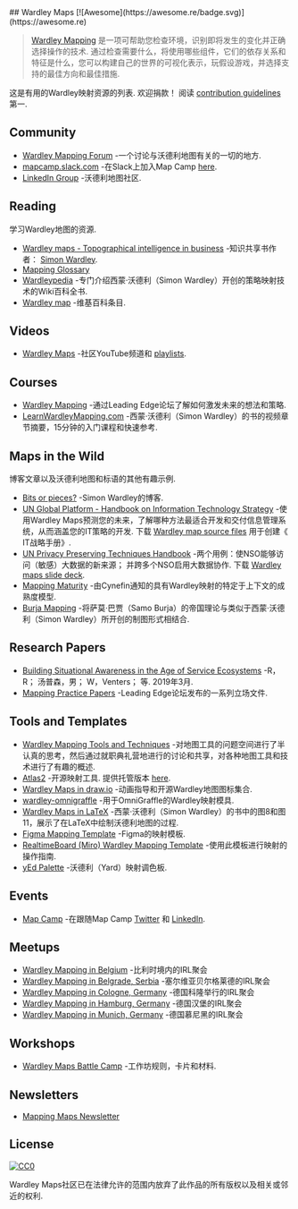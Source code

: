 <div class="github-widget" data-repo="wardley-maps-community/awesome-wardley-maps"></div>
<script async src="https://pagead2.googlesyndication.com/pagead/js/adsbygoogle.js"></script><ins class="adsbygoogle" style="display:block" data-ad-client="ca-pub-6890694312814945" data-ad-slot="5473692530" data-ad-format="auto"  data-full-width-responsive="true"></ins><script>(adsbygoogle = window.adsbygoogle || []).push({});</script>
## Wardley Maps [![Awesome](https://awesome.re/badge.svg)](https://awesome.re)

> [Wardley Mapping](https://en.wikipedia.org/wiki/Wardley_map)  是一项可帮助您检查环境，识别即将发生的变化并正确选择操作的技术.  通过检查需要什么，将使用哪些组件，它们的依存关系和特征是什么，您可以构建自己的世界的可视化表示，玩假设游戏，并选择支持的最佳方向和最佳措施.

 这是有用的Wardley映射资源的列表.  欢迎捐款！  阅读 [contribution guidelines](https://github.com/wardley-maps-community/awesome-wardley-maps/blob/master/contributing.md) 第一.



## Community

- [Wardley Mapping Forum](https://community.wardleymaps.com/) -一个讨论与沃德利地图有关的一切的地方.
- [mapcamp.slack.com](https://mapcamp.slack.com/) -在Slack上加入Map Camp [here](https://map-camp-slack-invite.herokuapp.com/).
- [LinkedIn Group](https://www.linkedin.com/groups/13604539/) -沃德利地图社区.

## Reading

学习Wardley地图的资源.

- [Wardley maps - Topographical intelligence in business](https://medium.com/wardleymaps) -知识共享书作者： [Simon Wardley](https://twitter.com/swardley).
- [Mapping Glossary](https://community.wardleymaps.com/t/mapping-glossary/280)
- [Wardleypedia](http://wardleypedia.org/mediawiki/index.php/Main_Page) -专门介绍西蒙·沃德利（Simon Wardley）开创的策略映射技术的Wiki百科全书.
- [Wardley map](https://en.wikipedia.org/wiki/Wardley_map) -维基百科条目.

## Videos

- [Wardley Maps](https://www.youtube.com/c/WardleyMaps) -社区YouTube频道和 [playlists](https://www.youtube.com/channel/UCZ9-K9BLFozmmvmWzjyjkow/playlists).

## Courses

- [Wardley Mapping](https://learn.leadingedgeforum.com/p/wardley-mapping/?product_id=277424) -通过Leading Edge论坛了解如何激发未来的想法和策略.
- [LearnWardleyMapping.com](https://learnwardleymapping.com/) -西蒙·沃德利（Simon Wardley）的书的视频章节摘要，15分钟的入门课程和快速参考.

## Maps in the Wild

博客文章以及沃德利地图和标语的其他有趣示例.

- [Bits or pieces?](https://blog.gardeviance.org/) -Simon Wardley的博客.
- [UN Global Platform - Handbook on Information Technology Strategy](https://marketplace.officialstatistics.org/un-global-platform-handbook-on-information-technology-strategy)  -使用Wardley Maps预测您的未来，了解哪种方法最适合开发和交付信息管理系统，从而涵盖您的IT策略的开发.  下载 [Wardley map source files](https://marketplace.officialstatistics.org/template-wardley-maps) 用于创建《 IT战略手册》.
- [UN Privacy Preserving Techniques Handbook](https://marketplace.officialstatistics.org/privacy-preserving-techniques-handbook)  -两个用例：使NSO能够访问（敏感）大数据的新来源；  并跨多个NSO启用大数据协作.  下载 [Wardley maps slide deck](https://docs.google.com/presentation/d/1hIcTcwp7SEnh3SEfRCiJ7SDPZGeFRWLhzHYDDkSfKTc).
- [Mapping Maturity](https://maturitymapping.com/) -由Cynefin通知的具有Wardley映射的特定于上下文的成熟度模型.
- [Burja Mapping](https://medium.com/@tasshin/why-map-power-e97969527d57) -将萨莫·巴贾（Samo Burja）的帝国理论与类似于西蒙·沃德利（Simon Wardley）所开创的制图形式相结合.

## Research Papers

- [Building Situational Awareness in the Age of Service Ecosystems](https://ore.exeter.ac.uk/repository/handle/10871/36643)  -R，R；  汤普森，男；  W，Venters；  等.  2019年3月.
- [Mapping Practice Papers](https://leadingedgeforum.com/research/?term=mapping&type=Position+Paper) -Leading Edge论坛发布的一系列立场文件.

## Tools and Templates

- [Wardley Mapping Tools and Techniques](https://hiredthought.com/2017/10/11/wardley-mapping-tools-and-techniques/) -对地图工具的问题空间进行了半认真的思考，然后通过就职典礼营地进行的讨论和共享，对各种地图工具和技术进行了有趣的概述.
- [Atlas2](https://github.com/LeadingEdgeForum/atlas2)  -开源映射工具.  提供托管版本 [here](https://atlas2.wardleymaps.com/).
- [Wardley Maps in draw.io](https://juliusgamanyi.com/2019/03/25/wardley-maps-in-drawio/) -动画指导和开源Wardley地图图标集合.
- [wardley-omnigraffle](https://github.com/harrylove/wardley-omnigraffle) -用于OmniGraffle的Wardley映射模具.
- [Wardley Maps in LaTeX](https://github.com/latticecut/Wardley_Chapter2_Finding_a_path) -西蒙·沃德利（Simon Wardley）的书中的图8和图11，展示了在LaTeX中绘制沃德利地图的过程.
- [Figma Mapping Template](https://community.wardleymaps.com/t/figma-mapping-template/487) -Figma的映射模板.
- [RealtimeBoard (Miro) Wardley Mapping Template](https://miro.com/blog/wardley-maps-whiteboard-canvas/) -使用此模板进行映射的操作指南.
- [yEd Palette](https://github.com/colugo/yed-wardley) -沃德利（Yard）映射调色板.

## Events

- [Map Camp](https://www.map-camp.com/) -在跟随Map Camp [Twitter](https://twitter.com/map_camp) 和 [LinkedIn](https://www.linkedin.com/company/map-camp/).

## Meetups

- [Wardley Mapping in Belgium](https://www.meetup.com/Wardley-Mapping-In-Belgium/) -比利时境内的IRL聚会
- [Wardley Mapping in Belgrade, Serbia](https://www.meetup.com/map-meetup-belgrade/) -塞尔维亚贝尔格莱德的IRL聚会
- [Wardley Mapping in Cologne, Germany](https://www.meetup.com/New-Business-Strategies-Wardley-Maps-OODA-Loops-and-more/) -德国科隆举行的IRL聚会
- [Wardley Mapping in Hamburg, Germany](https://www.meetup.com/Strategic-Business-Map-Club-Hamburg/) -德国汉堡的IRL聚会
- [Wardley Mapping in Munich, Germany](https://www.meetup.com/Wardley-Mapping-Community-Muenchen/) -德国慕尼黑的IRL聚会

## Workshops

- [Wardley Maps Battle Camp](https://github.com/simalexan/battlecamp) -工作坊规则，卡片和材料.

## Newsletters

- [Mapping Maps Newsletter](https://twitter.com/MappingMapsNews)

## License

[![CC0](https://mirrors.creativecommons.org/presskit/buttons/88x31/svg/cc-zero.svg)](https://creativecommons.org/publicdomain/zero/1.0)

Wardley Maps社区已在法律允许的范围内放弃了此作品的所有版权以及相关或邻近的权利.
